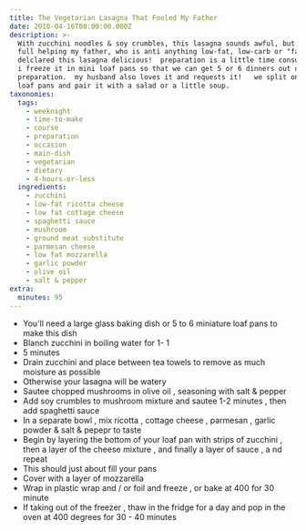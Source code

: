 ```yaml
---
title: The Vegetarian Lasagna That Fooled My Father
date: 2010-04-16T00:00:00.000Z
description: >-
  With zucchini noodles & soy crumbles, this lasagna sounds awful, but after a
  full helping my father, who is anti anything low-fat, low-carb or "fake meat",
  delclared this lasagna delicious!  preparation is a little time consuming, so
  i freeze it in mini loaf pans so that we can get 5 or 6 dinners out of one
  preparation.  my husband also loves it and requests it!   we split one of the
  loaf pans and pair it with a salad or a little soup.
taxonomies:
  tags:
    - weeknight
    - time-to-make
    - course
    - preparation
    - occasion
    - main-dish
    - vegetarian
    - dietary
    - 4-hours-or-less
  ingredients:
    - zucchini
    - low-fat ricotta cheese
    - low fat cottage cheese
    - spaghetti sauce
    - mushroom
    - ground meat substitute
    - parmesan cheese
    - low fat mozzarella
    - garlic powder
    - olive oil
    - salt & pepper
extra:
  minutes: 95
---
```

 - You'll need a large glass baking dish or 5 to 6 miniature loaf pans to make this dish
 - Blanch zucchini in boiling water for 1- 1
 - 5 minutes
 - Drain zucchini and place between tea towels to remove as much moisture as possible
 - Otherwise your lasagna will be watery
 - Sautee chopped mushrooms in olive oil , seasoning with salt & pepper
 - Add soy crumbles to mushroom mixture and sautee 1-2 minutes , then add spaghetti sauce
 - In a separate bowl , mix ricotta , cottage cheese , parmesan , garlic powder & salt & pepepr to taste
 - Begin by layering the bottom of your loaf pan with strips of zucchini , then a layer of the cheese mixture , and finally a layer of sauce , a nd repeat
 - This should just about fill your pans
 - Cover with a layer of mozzarella
 - Wrap in plastic wrap and / or foil and freeze , or bake at 400 for 30 minute
 - If taking out of the freezer , thaw in the fridge for a day and pop in the oven at 400 degrees for 30 - 40 minutes
